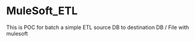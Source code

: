 # MuleSoft_ETL
This is POC for batch a simple ETL source DB to destination DB  / File with mulesoft
